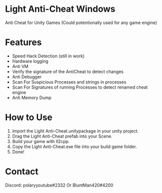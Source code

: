 # Light Anti-Cheat Windows
 Anti Cheat for Unity Games (Could potentionally used for any game engine)
 
 # Features
- Speed Hack Detection (still in work)
- Hardware logging
- Anti VM
- Verify the signature of the AntiCheat to detect changes
- Anti Debugger
- Scan For Suspicious Processes and strings in processes
- Scan For Signatures of running Processes to detect renamed cheat engine
- Anti Memory Dump

 # How to Use
1. Import the Light Anti-Cheat.unitypackage in your unity project.
2. Drag the Light Anti-Cheat prefab into your Scene.
3. Build your game with Il2cpp.
4. Copy the Light Anti-Cheat.exe file into your build game folder.
5. Done!

# Contact
Discord: polaryyoutube#2332 Or BluntMan420#4200
